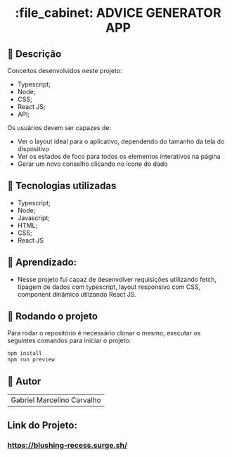 <h1 align="center">:file_cabinet: ADVICE GENERATOR APP</h1>

## :memo: Descrição


Conceitos desenvolvidos neste projeto:

- Typescript;
- Node;
- CSS;
- React JS;
- API;

Os usuários devem ser capazes de:

- Ver o layout ideal para o aplicativo, dependendo do tamanho da tela do dispositivo
- Ver os estados de foco para todos os elementos interativos na página
- Gerar um novo conselho clicando no ícone do dado

## :wrench: Tecnologias utilizadas

- Typescript;
- Node;
- Javascript;
- HTML;
- CSS;
- React JS

## :dart: Aprendizado:
- Nesse projeto fui capaz de desenvolver requisições utilizando fetch, tipagem de dados com typescript, layout responsivo com CSS, component dinâmico utlizando React JS.

## :rocket: Rodando o projeto

Para rodar o repositório é necessário clonar o mesmo, executar os seguintes comandos para iniciar o projeto:

```
npm install
npm run preview
```


## :handshake: Autor

<table>
  <tr>
    <td align="center">
      </h3>Gabriel Marcelino Carvalho</h3>
    </td>
  </tr>
</table>

## Link do Projeto:

### https://blushing-recess.surge.sh/
